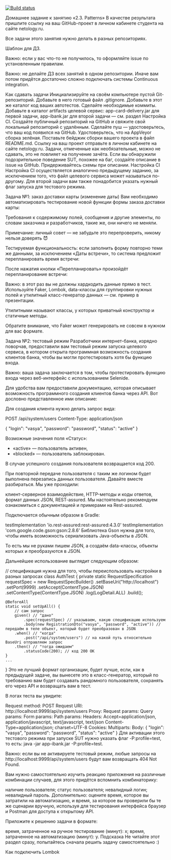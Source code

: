 [![Build status](https://ci.appveyor.com/api/projects/status/dl10gviuxqey3skb?svg=true)](https://ci.appveyor.com/project/Evgenia-Vl/patterns1)

Домашнее задание к занятию «2.3. Patterns»
В качестве результата пришлите ссылку на ваш GitHub-проект в личном кабинете студента на сайте netology.ru.

Все задачи этого занятия нужно делать в разных репозиториях.

Шаблон для ДЗ.

Важно: если у вас что-то не получилось, то оформляйте issue по установленным правилам.

Важно: не делайте ДЗ всех занятий в одном репозитории. Иначе вам потом придётся достаточно сложно подключать системы Continuous integration.

Как сдавать задачи
Инициализируйте на своём компьютере пустой Git-репозиторий.
Добавьте в него готовый файл .gitignore.
Добавьте в этот же каталог код ваших автотестов.
Сделайте необходимые коммиты.
Добавьте в каталог artifacts целевой сервис: app-card-delivery.jar для первой задачи, app-ibank.jar для второй задачи — см. раздел Настройка CI.
Создайте публичный репозиторий на GitHub и свяжите свой локальный репозиторий с удалённым.
Сделайте пуш — удостоверьтесь, что ваш код появился на GitHub.
Удостоверьтесь, что на AppVeyor сборка зелёная.
Поставьте бейджик сборки вашего проекта в файл README.md.
Ссылку на ваш проект отправьте в личном кабинете на сайте netology.ru.
Задачи, отмеченные как необязательные, можно не сдавать, это не повлияет на получение зачёта.
Если вы обнаружили подозрительное поведение SUT, похожее на баг, создайте описание в issue на GitHub. Придерживайтесь схемы при описании.
Настройка CI
Настройка CI осуществляется аналогично предыдущему заданию, за исключением того, что файл целевого сервиса может называться по-другому. Для второй задачи вам также понадобится указать нужный флаг запуска для тестового режима.

Задача №1: заказ доставки карты (изменение даты)
Вам необходимо автоматизировать тестирование новой функции формы заказа доставки карты:



Требования к содержимому полей, сообщения и другие элементы, по словам заказчика и разработчиков, такие же, они ничего не меняли.

Примечание: личный совет — не забудьте это перепроверить, никому нельзя доверять 😈

Тестируемая функциональность: если заполнить форму повторно теми же данными, за исключением «Даты встречи», то система предложит перепланировать время встречи:



После нажатия кнопки «Перепланировать» произойдёт перепланирование встречи:



Важно: в этот раз вы не должны хардкодить данные прямо в тест. Используйте Faker, Lombok, data-классы для группировки нужных полей и утилитный класс-генератор данных — см. пример в презентации.

Утилитными называют классы, у которых приватный конструктор и статичные методы.

Обратите внимание, что Faker может генерировать не совсем в нужном для вас формате.

Задача №2: тестовый режим
Разработчики интернет-банка, изрядно поворчав, предоставили вам тестовый режим запуска целевого сервиса, в котором открыта программная возможность создания клиентов банка, чтобы вы могли протестировать хотя бы функцию входа.

Важно: ваша задача заключается в том, чтобы протестировать функцию входа через веб-интерфейс с использованием Selenide.

Для удобства вам предоставили документацию, которая описывает возможность программного создания клиентов банка через API. Вот дословно представленное ими описание:

Для создания клиента нужно делать запрос вида:

POST /api/system/users
Content-Type: application/json

{
"login": "vasya",
"password": "password",
"status": "active"
}

Возможные значения поля «Статус»:
* «active» — пользователь активен,
* «blocked» — пользователь заблокирован.

В случае успешного создания пользователя возвращается код 200.

При повторной передаче пользователя с таким же логином будет выполнена перезапись данных пользователя.
Давайте вместе разбираться. Мы уже проходили:

клиент-серверное взаимодействие,
HTTP-методы и коды ответов,
формат данных JSON,
REST-assured.
Мы настоятельно рекомендуем ознакомиться с документацией и примерами на Rest-assured.

Подключается обычным образом в Gradle:

testImplementation 'io.rest-assured:rest-assured:4.3.0'
testImplementation 'com.google.code.gson:gson:2.8.6'
Библиотека Gson нужна для того, чтобы иметь возможность сериализовать Java-объекты в JSON.

То есть мы не руками пишем JSON, а создаём data-классы, объекты которых и преобразуются в JSON.

Дальнейшее использование выглядит следующим образом:

// спецификация нужна для того, чтобы переиспользовать настройки в разных запросах
class AuthTest {
private static RequestSpecification requestSpec = new RequestSpecBuilder()
.setBaseUri("http://localhost")
.setPort(9999)
.setAccept(ContentType.JSON)
.setContentType(ContentType.JSON)
.log(LogDetail.ALL)
.build();

    @BeforeAll
    static void setUpAll() {
        // сам запрос
        given() // "дано"
            .spec(requestSpec) // указываем, какую спецификацию используем 
            .body(new RegistrationDto("vasya", "password", "active")) // передаём в теле объект, который будет преобразован в JSON
        .when() // "когда" 
            .post("/api/system/users") // на какой путь относительно BaseUri отправляем запрос
        .then() // "тогда ожидаем"
            .statusCode(200); // код 200 OK
    }
    ...
}
Это не лучший формат организации, будет лучше, если, как в предыдущей задаче, вы вынесете это в класс-генератор, который по требованию вам будет создавать рандомного пользователя, сохранять его через API и возвращать вам в тест.

В логах теста вы увидите:

Request method:	POST
Request URI:	http://localhost:9999/api/system/users
Proxy:			<none>
Request params:	<none>
Query params:	<none>
Form params:	<none>
Path params:	<none>
Headers:		Accept=application/json, application/javascript, text/javascript, text/json
Content-Type=application/json; charset=UTF-8
Cookies:		<none>
Multiparts:		<none>
Body:
{
"login": "vasya",
"password": "password",
"status": "active"
}
Для активации этого тестового режима при запуске SUT нужно указать флаг -P:profile=test, то есть: java -jar app-ibank.jar -P:profile=test.

Важно: если вы не активируете тестовый режим, любые запросы на http://localhost:9999/api/system/users будут вам возвращать 404 Not Found.

Вам нужно самостоятельно изучить реакцию приложения на различные комбинации случаев, для этого придётся вспомнить комбинаторику:

наличие пользователя;
статус пользователя;
невалидный логин;
невалидный пароль.
Дополнительно: оцените время, которое вы затратили на автоматизацию, и время, за которое вы проверили бы те же сценарии вручную, используя для тестирования интерфейса браузер и Postman для доступа к открытому API.

Приложите к решению задачи в формате:

время, затраченное на ручное тестирование (минут): x;
время, затраченное на автоматизацию (минут): y.
Подсказка
Не читайте этот раздел сразу, попытайтесь сначала решить задачу самостоятельно :)

Как подключить Lombok

